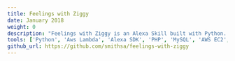 ```yaml
---
title: Feelings with Ziggy
date: January 2018
weight: 0
description: "Feelings with Ziggy is an Alexa Skill built with Python. It was built for an Alexa Skills challenge, and is an educational game that aims to enhance the emotional literacy of young children by placing emotions to common experiences, ultimately helping children identify and express what they are feeling. This skill was built with AWS Lambda. Additionally, it uses a S3 Bucket, Amazon EC2, and Amazon RDS (running an API I built with PHP and MySQL)."
tools: ['Python', 'Aws Lambda', 'Alexa SDK', 'PHP', 'MySQL', 'AWS EC2', 'AWS S3']
github_url: https://github.com/smithsa/feelings-with-ziggy
---
```

